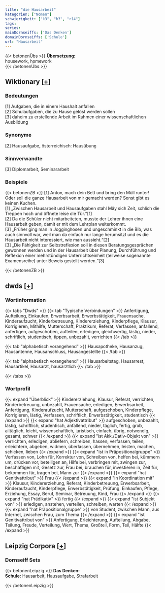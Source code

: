 ```yaml
---
title: "die Hausarbeit"
kategorien: ["Nomen"]
schwierigkeit: ["k3", "h3", "r14"]
tags:
series:
mainDornseiffs: ['Das Denken']
domainDornseiffs: ['Schule']
url: "Hausarbeit"
---
```


{{< betonenÜbs >}}
**Übersetzung:**  
housework, homework  
{{< /betonenÜbs >}}

## Wiktionary [[+](https://de.wiktionary.org/wiki/Hausarbeit)]

### Bedeutungen
[1] Aufgaben, die in einem Haushalt anfallen  
[2] Schulaufgaben, die zu Hause gelöst werden sollen  
[3] daheim zu erstellende Arbeit im Rahmen einer wissenschaftlichen Ausbildung  

### Synonyme
[2] Hausaufgabe, österreichisch: Hausübung  

### Sinnverwandte
[3] Diplomarbeit, Seminararbeit  

### Beispiele
{{< betonenZB >}}
[1] Anton, mach dein Bett und bring den Müll runter! Oder soll die ganze Hausarbeit von mir gemacht werden? Sonst gibt es keinen Kuchen.  
[1] „Zwischen Hausarbeit und Hausaufgaben stahl Mây sich Zeit, schlich die Treppen hoch und öffnete leise die Tür.“[1]  
[2] Da die Schüler nicht mitarbeiteten, musste der Lehrer ihnen eine Hausarbeit geben, damit er mit dem Lehrplan weiterkommt.  
[3] „Früher ging man in Jogginghosen und ungeschminkt in die Bib, was auch sinnvoll war, weil man da einfach nur lange herumsitzt und es die Hausarbeit nicht interessiert, wie man aussieht.“[2]  
[3] „Die Fähigkeit zur Selbstreflexion soll in diesen Beratungsgesprächen gewonnen werden und in der Hausarbeit über Planung, Durchführung und Reflexion einer mehrstündigen Unterrichtseinheit (teilweise sogenannte Examensreihe) unter Beweis gestellt werden.“[3]  

{{< /betonenZB >}}


## dwds [[+](https://www.dwds.de/wb/Hausarbeit)]

### Wortinformation
{{< tabs "Dwds" >}}
{{< tab "Typische Verbindungen" >}}
Anfertigung, Aufteilung, Einkaufen, Erwerbsarbeit, Erwerbstätigkeit, Frauensache, Kinderaufzucht, Kinderbetreuung, Kindererziehung, Kinderpflege, Klausur, Korrigieren, Mithilfe, Mutterschaft, Praktikum, Referat, Verfassen, anfallend, anfertigen, aufgeschoben, aufteilen, erledigen, gleichwertig, lästig, nieder, schriftlich, studentisch, tippen, unbezahlt, verrichten
{{< /tab >}}

{{< tab "alphabetisch vorangehend" >}}
Hausapotheke, Hausanzug, Hausantenne, Hausanschluss, Hausangestellte
{{< /tab >}}

{{< tab "alphabetisch vorangehend" >}}
Hausarbeitstag, Hausarrest, Hausartikel, Hausarzt, hausärztlich
{{< /tab >}}

{{< /tabs >}}

### Wortprofil
{{< expand "Überblick" >}} Kindererziehung, Klausur, Referat, verrichten, Kinderbetreuung, unbezahlt, Frauensache, erledigen, Erwerbsarbeit, Anfertigung, Kinderaufzucht, Mutterschaft, aufgeschoben, Kinderpflege, Korrigieren, lästig, Verfassen, schriftlich, Erwerbstätigkeit, studentisch {{< /expand >}}
{{< expand "hat Adjektivattribut" >}} aufgeschoben, unbezahlt, lästig, schriftlich, studentisch, anfallend, nieder, täglich, fertig, grob, alltäglich, leicht, wissenschaftlich, juristisch, einfach, übrig, notwendig, gesamt, schwer {{< /expand >}}
{{< expand "ist Akk./Dativ-Objekt von" >}} verrichten, erledigen, abliefern, schreiben, hassen, verfassen, teilen, erleichtern, abgeben, widmen, überlassen, übernehmen, leisten, machen, schicken, lieben {{< /expand >}}
{{< expand "ist in Präpositionalgruppe" >}} Verfassen von, Lohn für, Korrektur von, Schreiben von, helfen bei, kümmern um, drücken vor, beteiligen an, Hilfe bei, verbringen mit, zwingen zur, beschäftigen mit, Gesetz zur, Frau bei, brauchen für, investieren in, Zeit für, bekommen für, tragen bei, Mann zur {{< /expand >}}
{{< expand "hat Genitivattribut" >}} Frau {{< /expand >}}
{{< expand "in Koordination mit" >}} Klausur, Kindererziehung, Referat, Kinderbetreuung, Erwerbsarbeit, Kinderaufzucht, Kinderpflege, Erwerbstätigkeit, Prüfung, Einkaufen, Pflege, Erziehung, Essay, Beruf, Seminar, Betreuung, Kind, Frau {{< /expand >}}
{{< expand "hat Prädikativ" >}} fertig {{< /expand >}}
{{< expand "ist Subjekt von" >}} erledigen, anstehen, verteilen, schreiben, warten {{< /expand >}}
{{< expand "hat Präpositionalgruppe" >}} von Student, zwischen Mann, aus Internet, zwischen Frau, zum Thema {{< /expand >}}
{{< expand "ist Genitivattribut von" >}} Anfertigung, Erleichterung, Aufteilung, Abgabe, Teilung, Freude, Verteilung, Wert, Thema, Großteil, Form, Teil, Hälfte {{< /expand >}}

## Leipzig Corpora [[+](https://corpora.uni-leipzig.de/en/res?word=Hausarbeit&corpusId=deu_newscrawl-public_2018)]

### Dornseiff Sets
{{< betonenLeipzig >}}
**Das Denken:**  
**Schule:** Hausarbeit, Hausaufgabe, Strafarbeit  

{{< /betonenLeipzig >}}
